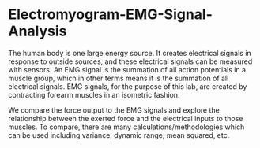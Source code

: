 # Electromyogram-EMG-Signal-Analysis
The human body is one large energy source. It creates electrical signals in response to outside sources, and these electrical signals can be measured with sensors. An EMG signal is the summation of all action potentials in a muscle group, which in other terms means it is the summation of all electrical signals. EMG signals, for the purpose of this lab, are created by contracting forearm muscles in an isometric fashion.

We compare the force output to the EMG signals and explore the relationship between the exerted force and the electrical inputs to those muscles. To compare, there are many calculations/methodologies which can be used including variance, dynamic range, mean squared, etc.
